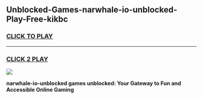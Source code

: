 
## Unblocked-Games-narwhale-io-unblocked-Play-Free-kikbc
<h3>
<a href="https://premium76.site?title=narwhale-io-unblocked&ref=20M">CLICK TO PLAY</a></h3>
<hr>

<h3>
<a href="https://premium76.site?title=narwhale-io-unblocked&ref=20M">CLICK 2 PLAY</a>
  
</h3>

<a href="https://premium76.site?title=narwhale-io-unblocked&ref=19M"><img src="https://clearcache.store/games.png"></a>


**narwhale-io-unblocked games unblocked: Your Gateway to Fun and Accessible Online Gaming**
